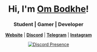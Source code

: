 
<h1 align="center">Hi, I'm <a href="https://github.com/OmBodkhe1">Om Bodkhe</a>!</h1>
<h3 align="center">Student | Gamer | Developer</h3>
<p align="center">
  <strong><a href="https://github.com/OmBodkhe1">Website</a></strong> |
  <strong><a href="https://discord.com/users/1022807635818455040">Discord</a></strong> |
  <strong><a href="https://t.me/ombodkhe">Telegram</a></strong> |
  <strong><a href="https://www.instagram.com/_ombodkhe_15/">Instagram</a></strong>
</p>

<div align="center">
  <a href="https://discord.com/users/1022807635818455040">
    <img src="https://lanyard.cnrad.dev/api/1022807635818455040" alt="Discord Presence" />
  </a>
</div>



